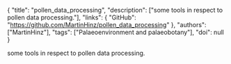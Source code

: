 {
  "title": "pollen_data_processing",
  "description": ["some tools in respect to pollen data processing."],
  "links": {
    "GitHub": "https://github.com/MartinHinz/pollen_data_processing"
  },
  "authors": ["MartinHinz"],
  "tags": ["Palaeoenvironment and palaeobotany"],
  "doi": null
}

<!-- Generated by csv2md.R – do not edit by hand -->

some tools in respect to pollen data processing.